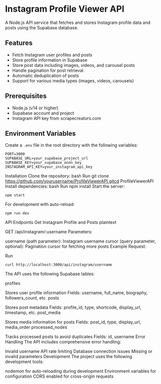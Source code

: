 # Instagram Profile Viewer API

A Node.js API service that fetches and stores Instagram profile data and posts using the Supabase database.

## Features

- Fetch Instagram user profiles and posts
- Store profile information in Supabase
- Store post data including images, videos, and carousel posts
- Handle pagination for post retrieval
- Automatic deduplication of posts
- Support for various media types (images, videos, carousels)

## Prerequisites

- Node.js (v14 or higher)
- Supabase account and project
- Instagram API key from scrapecreators.com

## Environment Variables

Create a `.env` file in the root directory with the following variables:

```plaintext
PORT=3000
SUPABASE_URL=your_supabase_project_url
SUPABASE_KEY=your_supabase_anon_key
INSTAGRAM_API_KEY=your_instagram_api_key
```

Installation
Clone the repository:
bash
Run
git clone https://github.com/yourusername/ProfileViewerAPI.gitcd ProfileViewerAPI
Install dependencies:
bash
Run
npm install
Start the server:
```
npm start
```
For development with auto-reload:
```
npm run dev
```

API Endpoints
Get Instagram Profile and Posts
plaintext

GET /api/instagram/:username
Parameters:

username (path parameter): Instagram username
cursor (query parameter, optional): Pagination cursor for fetching more posts
Example Request:

Run
```
curl http://localhost:3000/api/instagram/username
```
The API uses the following Supabase tables:

profiles

Stores user profile information
Fields: username, full_name, biography, followers_count, etc.
posts

Stores post metadata
Fields: profile_id, type, shortcode, display_url, timestamp, etc.
post_media

Stores media information for posts
Fields: post_id, type, display_url, media_order
processed_nodes

Tracks processed posts to avoid duplicates
Fields: id, username
Error Handling
The API includes comprehensive error handling:

Invalid username
API rate limiting
Database connection issues
Missing or invalid parameters
Development
The project uses the following development tools:

nodemon for auto-reloading during development
Environment variables for configuration
CORS enabled for cross-origin requests


